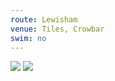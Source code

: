 ```yaml
---
route: Lewisham
venue: Tiles, Crowbar
swim: no
---
```


<!-- content goes here, uses markdown -->

<!-- images will automatically be shown, if put in images/ttt/. must match the date of the ride, in format YYYY-MM-DD. can be jpg or png -->

![](../images/ttt/2024-06-20.png)
![](../images/ttt/2024-06-20.jpg)
